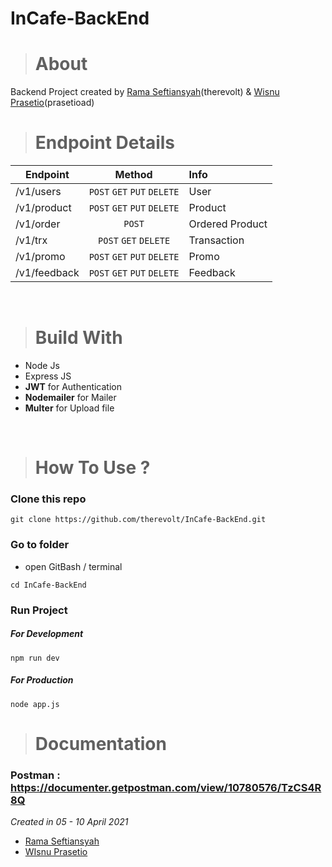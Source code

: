 # InCafe-BackEnd

># About
Backend Project created by [Rama Seftiansyah](https://github.com/therevolt)(therevolt) & [Wisnu Prasetio](https://github.com/prasetioad)(prasetioad) <br>

># Endpoint Details
| Endpoint      | Method           | Info |
| ------------- |:-------------:|:---|
| /v1/users  | `POST` `GET` `PUT` `DELETE` | User |
| /v1/product | `POST` `GET` `PUT` `DELETE` | Product |
| /v1/order | `POST` | Ordered Product |
| /v1/trx | `POST` `GET` `DELETE` | Transaction |
| /v1/promo | `POST` `GET` `PUT` `DELETE` | Promo |
| /v1/feedback | `POST` `GET` `PUT` `DELETE` | Feedback |

<br>

># Build With

* Node Js
* Express JS
* **JWT** for Authentication
* **Nodemailer** for Mailer
* **Multer** for Upload file

<br>

># How To Use ?
### Clone this repo
```
git clone https://github.com/therevolt/InCafe-BackEnd.git
```
### Go to folder
* open GitBash / terminal 
```
cd InCafe-BackEnd
```
### Run Project
##### For Development
```
npm run dev
```
##### For Production
```
node app.js
```

># Documentation
### Postman : https://documenter.getpostman.com/view/10780576/TzCS4R8Q
*Created in 05 - 10 April 2021* 
- [Rama Seftiansyah](https://github.com/therevolt)
- [WIsnu Prasetio](https://github.com/prasetioad)
